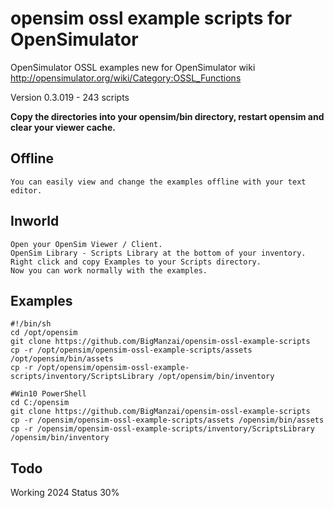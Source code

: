 # opensim ossl example scripts for OpenSimulator

OpenSimulator OSSL examples new for OpenSimulator wiki http://opensimulator.org/wiki/Category:OSSL_Functions

Version 0.3.019 - 243 scripts

**Copy the directories into your opensim/bin directory, restart opensim and clear your viewer cache.**

## Offline
    You can easily view and change the examples offline with your text editor.

## Inworld
    Open your OpenSim Viewer / Client.
    OpenSim Library - Scripts Library at the bottom of your inventory.
    Right click and copy Examples to your Scripts directory.
    Now you can work normally with the examples.


## Examples
    #!/bin/sh
    cd /opt/opensim
    git clone https://github.com/BigManzai/opensim-ossl-example-scripts
    cp -r /opt/opensim/opensim-ossl-example-scripts/assets /opt/opensim/bin/assets
    cp -r /opt/opensim/opensim-ossl-example-scripts/inventory/ScriptsLibrary /opt/opensim/bin/inventory

    #Win10 PowerShell
    cd C:/opensim
    git clone https://github.com/BigManzai/opensim-ossl-example-scripts
    cp -r /opensim/opensim-ossl-example-scripts/assets /opensim/bin/assets
    cp -r /opensim/opensim-ossl-example-scripts/inventory/ScriptsLibrary /opensim/bin/inventory
    
## Todo   
Working 2024 Status 30%
